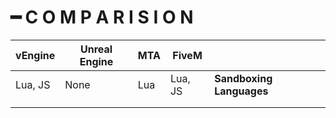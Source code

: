 # ━ C O M P A R I S I O N

| vEngine | Unreal Engine | MTA | FiveM   |                          |
| ------- | ------------- | --- | ------- | ------------------------ |
| Lua, JS | None          | Lua | Lua, JS | **Sandboxing Languages** |
|         |               |     |         |                          |
|         |               |     |         |                          |
